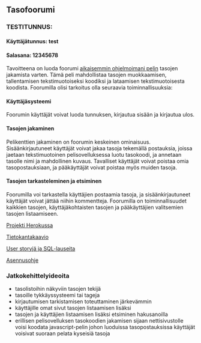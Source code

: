 ## Tasofoorumi

### TESTITUNNUS:
#### Käyttäjätunnus: test
#### Salasana: 12345678

Tavoitteena on luoda foorumi [aikaisemmin ohjelmoimani pelin](https://github.com/Craetion5/otm-harjoitustyo) tasojen jakamista varten. Tämä peli mahdollistaa tasojen muokkaamisen, tallentamisen tekstimuotoiseksi koodiksi ja lataamisen tekstimuotoisesta koodista. Foorumilla olisi tarkoitus olla seuraavia toiminnallisuuksia:

#### Käyttäjäsysteemi

Foorumin käyttäjät voivat luoda tunnuksen, kirjautua sisään ja kirjautua ulos.

#### Tasojen jakaminen

Pelikenttien jakaminen on foorumin keskeinen ominaisuus. Sisäänkirjautuneet käyttäjät voivat jakaa tasoja tekemällä postauksia, joissa jaetaan tekstimuotoinen pelisovelluksessa luotu tasokoodi, ja annetaan tasolle nimi ja mahdollinen kuvaus. Tavalliset käyttäjät voivat poistaa omia tasopostauksiaan, ja pääkäyttäjät voivat poistaa myös muiden tasoja.

#### Tasojen tarkasteleminen ja etsiminen

Foorumilla voi tarkastella käyttäjien postaamia tasoja, ja sisäänkirjautuneet käyttäjät voivat jättää niihin kommentteja. Foorumilla on toiminnallisuudet kaikkien tasojen, käyttäjäkohtaisten tasojen ja pääkäyttäjien valitsemien tasojen listaamiseen.

[Projekti Herokussa](https://mazelevelforum.herokuapp.com/)

[Tietokantakaavio](https://github.com/Craetion5/tasofoorumi/blob/master/documentation/tietokantakaavio.png)

[User storyjä ja SQL-lauseita](https://github.com/Craetion5/tasofoorumi/blob/master/documentation/user_storyt.md)

[Asennusohje](https://github.com/Craetion5/tasofoorumi/blob/master/documentation/ohje.md)

### Jatkokehittelyideoita

* tasolistoihin näkyviin tasojen tekijä
* tasoille tykkäyssysteemi tai tageja
* kirjautumisen tarkistamisen toteuttaminen järkevämmin
* käyttäjille omat sivut tasojen listaamisen lisäksi
* tasojen ja käyttäjien listaamisen lisäksi etsiminen hakusanoilla
* erillisen pelisovelluksen tasokoodien jakamisen sijaan nettisivustolle voisi koodata javascript-pelin johon luoduissa tasopostauksissa käyttäjät voisivat suoraan pelata kyseisiä tasoja

